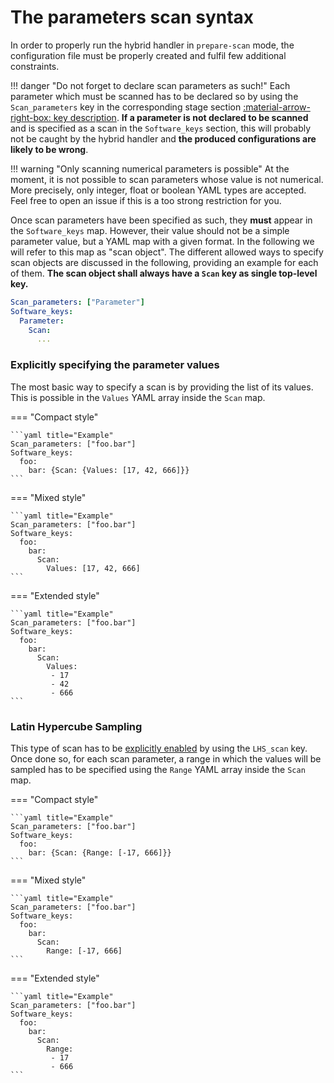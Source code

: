 # The parameters scan syntax

In order to properly run the hybrid handler in `prepare-scan` mode, the configuration file must be properly created and fulfil few additional constraints.

!!! danger "Do not forget to declare scan parameters as such!"
    Each parameter which must be scanned has to be declared so by using the `Scan_parameters` key in the corresponding stage section [:material-arrow-right-box: key description](configuration_file.md#scan-parameters).
    **If a parameter is not declared to be scanned** and is specified as a scan in the `Software_keys` section, this will probably not be caught by the hybrid handler and **the produced configurations are likely to be wrong**.

!!! warning "Only scanning numerical parameters is possible"
    At the moment, it is not possible to scan parameters whose value is not numerical.
    More precisely, only integer, float or boolean YAML types are accepted.
    Feel free to open an issue if this is a too strong restriction for you.

Once scan parameters have been specified as such, they **must** appear in the `Software_keys` map.
However, their value should not be a simple parameter value, but a YAML map with a given format.
In the following we will refer to this map as "scan object".
The different allowed ways to specify scan objects are discussed in the following, providing an example for each of them.
**The scan object shall always have a `Scan` key as single top-level key.**
```yaml title="Generic parameter scan specification"
Scan_parameters: ["Parameter"]
Software_keys:
  Parameter:
    Scan:
      ...
```

### Explicitly specifying the parameter values

The most basic way to specify a scan is by providing the list of its values.
This is possible in the `Values` YAML array inside the `Scan` map.

=== "Compact style"

    ```yaml title="Example"
    Scan_parameters: ["foo.bar"]
    Software_keys:
      foo:
        bar: {Scan: {Values: [17, 42, 666]}}
    ```

=== "Mixed style"

    ```yaml title="Example"
    Scan_parameters: ["foo.bar"]
    Software_keys:
      foo:
        bar:
          Scan:
            Values: [17, 42, 666]
    ```

=== "Extended style"

    ```yaml title="Example"
    Scan_parameters: ["foo.bar"]
    Software_keys:
      foo:
        bar:
          Scan:
            Values:
             - 17
             - 42
             - 666
    ```

### Latin Hypercube Sampling

This type of scan has to be [explicitly enabled](configuration_file.md#LHS-scan) by using the `LHS_scan` key.
Once done so, for each scan parameter, a range in which the values will be sampled has to be specified using the `Range` YAML array inside the `Scan` map.

=== "Compact style"

    ```yaml title="Example"
    Scan_parameters: ["foo.bar"]
    Software_keys:
      foo:
        bar: {Scan: {Range: [-17, 666]}}
    ```

=== "Mixed style"

    ```yaml title="Example"
    Scan_parameters: ["foo.bar"]
    Software_keys:
      foo:
        bar:
          Scan:
            Range: [-17, 666]
    ```

=== "Extended style"

    ```yaml title="Example"
    Scan_parameters: ["foo.bar"]
    Software_keys:
      foo:
        bar:
          Scan:
            Range:
             - 17
             - 666
    ```
